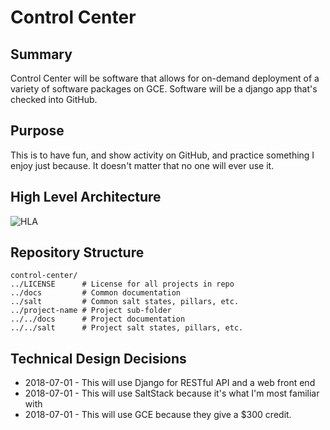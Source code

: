 # Control Center

## Summary

Control Center will be software that allows for on-demand deployment of a variety of software packages on GCE. Software will be a django app that's checked into GitHub.

## Purpose

This is to have fun, and show activity on GitHub, and practice something I enjoy just because. It doesn't matter that no one will ever use it.

## High Level Architecture

![HLA](C:\Users\zmcneilly\workspace\control-center\docs\HLA.png)

## Repository Structure

``` repository structure
control-center/
../LICENSE      # License for all projects in repo
../docs         # Common documentation
../salt         # Common salt states, pillars, etc.
../project-name # Project sub-folder
../../docs      # Project documentation
../../salt      # Project salt states, pillars, etc.
```

## Technical Design Decisions

- 2018-07-01 - This will use Django for RESTful API and a web front end
- 2018-07-01 - This will use SaltStack because it's what I'm most familiar with
- 2018-07-01 - This will use GCE because they give a $300 credit.